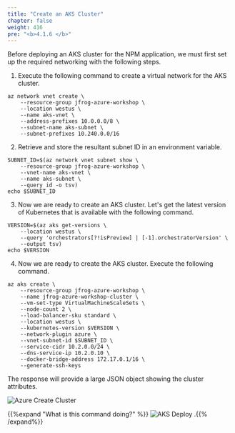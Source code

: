 ```yaml
---
title: "Create an AKS Cluster"
chapter: false
weight: 416
pre: "<b>4.1.6 </b>"
---
```


Before deploying an AKS cluster for the NPM application, we must first set up the required networking with the following steps.

1. Execute the following command to create a virtual network for the AKS cluster.

```
az network vnet create \
    --resource-group jfrog-azure-workshop \
    --location westus \
    --name aks-vnet \
    --address-prefixes 10.0.0.0/8 \
    --subnet-name aks-subnet \
    --subnet-prefixes 10.240.0.0/16
```

2. Retrieve and store the resultant subnet ID in an environment variable.

```
SUBNET_ID=$(az network vnet subnet show \
    --resource-group jfrog-azure-workshop \
    --vnet-name aks-vnet \
    --name aks-subnet \
    --query id -o tsv)
echo $SUBNET_ID
```

3. Now we are ready to create an AKS cluster. Let's get the latest version of Kubernetes that is available with the following command.

```
VERSION=$(az aks get-versions \
    --location westus \
    --query 'orchestrators[?!isPreview] | [-1].orchestratorVersion' \
    --output tsv)
echo $VERSION
```

4. Now we are ready to create the AKS cluster. Execute the following command.

```
az aks create \
    --resource-group jfrog-azure-workshop \
    --name jfrog-azure-workshop-cluster \
    --vm-set-type VirtualMachineScaleSets \
    --node-count 2 \
    --load-balancer-sku standard \
    --location westus \
    --kubernetes-version $VERSION \
    --network-plugin azure \
    --vnet-subnet-id $SUBNET_ID \
    --service-cidr 10.2.0.0/24 \
    --dns-service-ip 10.2.0.10 \
    --docker-bridge-address 172.17.0.1/16 \
    --generate-ssh-keys
```

The response will provide a large JSON object showing the cluster attributes.

![Azure Create Cluster](/images/azure-create-cluster.png)

{{%expand "What is this command doing?" %}}
![AKS Deploy](/images/aks-deploy-architecture.svg)
.{{% /expand%}}


